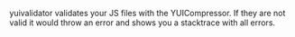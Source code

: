 yuivalidator validates your JS files with the YUICompressor.
If they are not valid it would throw an error and shows you a stacktrace with all errors.